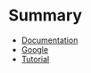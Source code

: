 # Summary
* [Documentation](docs/intro.md)
* [Google](http://foobar.com)
* [Tutorial](docs/tutorial.md)
